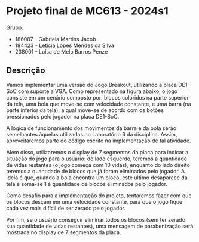 # Projeto final de MC613 - 2024s1

Grupo:

- 186087 - Gabriela Martins Jacob
- 184423 - Letícia Lopes Mendes da Silva
- 238001 - Luísa de Melo Barros Penze

## Descrição

Vamos implementar uma versão do Jogo Breakout, utilizando a placa DE1-SoC com suporte a VGA. Como representado na figura abaixo, o jogo consiste em um cenário composto por: blocos coloridos na parte superior da tela, uma bola que move-se com velocidade constante, e uma barra (na parte inferior da tela), a qual move-se de acordo com os botões pressionados pelo jogador na placa DE1-SoC.

A lógica de funcionamento dos movimentos da barra e da bola serão semelhantes àquelas utilizadas no Laboratório 6 da disciplina. Assim, aproveitaremos parte do código escrito na implementação de tal atividade. 

Além disso, utilizaremos o display de 7 segmentos da placa para indicar a situação do jogo para o usuário: do lado esquerdo, teremos a quantidade de vidas restantes (o jogo começa com 10 vidas), enquanto do lado direito teremos a quantidade de blocos que já foram eliminados pelo jogador. A ideia é que, quando a bola encontra um bloco, este último desaparece da tela e soma-se 1 à quantidade de blocos eliminados pelo jogador.

Como desafio para a implementação do projeto, tentaremos fazer com que os blocos desçam em uma velocidade constante, para que o jogo fique cada vez mais difícil de ser zerado pelo jogador.

Por fim, se o usuário conseguir eliminar todos os blocos (sem ter zerado sua quantidade de vidas restantes), uma mensagem de parabenização será mostrada no display de 7 segmentos da placa.

